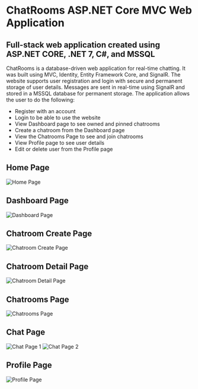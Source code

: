 # ChatRooms ASP.NET Core MVC Web Application

## Full-stack web application created using ASP.NET CORE, .NET 7, C#, and MSSQL

ChatRooms is a database-driven web application for real-time chatting. It was
built using MVC, Identity, Entity Framework Core, and SignalR. The website
supports user registration and login with secure and permanent storage of user
details. Messages are sent in real-time using SignalR and stored in a MSSQL
database for permanent storage. The application allows the user to do the
following:

- Register with an account
- Login to be able to use the website
- View Dashboard page to see owned and pinned chatrooms
- Create a chatroom from the Dashboard page
- View the Chatrooms Page to see and join chatrooms
- View Profile page to see user details
- Edit or delete user from the Profile page

## Home Page

<img src="https://i.imgur.com/6WFUZni.png" alt="Home Page"/>

## Dashboard Page

<img src="https://i.imgur.com/CcgN5C0.png" alt="Dashboard Page" />

## Chatroom Create Page

<img src="https://i.imgur.com/QjMxLgm.png" alt="Chatroom Create Page">

## Chatroom Detail Page

<img src="https://i.imgur.com/HRxEFT1.png" alt="Chatroom Detail Page" />

## Chatrooms Page

<img src="https://i.imgur.com/D0hDzlj.png" alt="Chatrooms Page" />

## Chat Page

<img src="https://i.imgur.com/kY5b0uG.png" alt="Chat Page 1" />

<img src="https://i.imgur.com/7dcvtU8.png" alt="Chat Page 2" />

## Profile Page

<img src="https://i.imgur.com/ouGzUcK.png" alt="Profile Page" />
